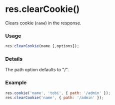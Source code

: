 # res.clearCookie()

Clears cookie (`name`) in the response.

### Usage

```js
res.clearCookie(name [,options]);
```

### Details

The path option defaults to "/".


### Example
```javascript
res.cookie('name', 'tobi', { path: '/admin' });
res.clearCookie('name', { path: '/admin' });
```







<docmeta name="uniqueID" value="resclearCookie314533">
<docmeta name="displayName" value="res.clearCookie()">

